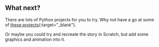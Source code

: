 ## What next?

There are lots of Python projects for you to try. Why not have a go at some of [these projects](https://projects.raspberrypi.org/en/projects?software%5B%5D=python&curriculum%5B%5D=%201){:target="_blank"}.

Or maybe you could try and recreate the story in Scratch, but add some graphics and animation into it.

